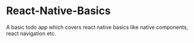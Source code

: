 # React-Native-Basics

A basic todo app which covers react native basics like native components, react navigation etc.
